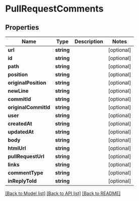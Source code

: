 # PullRequestComments

## Properties

Name | Type | Description | Notes
------------ | ------------- | ------------- | -------------
**url** | **string** |  | [optional] 
**id** | **string** |  | [optional] 
**path** | **string** |  | [optional] 
**position** | **string** |  | [optional] 
**originalPosition** | **string** |  | [optional] 
**newLine** | **string** |  | [optional] 
**commitId** | **string** |  | [optional] 
**originalCommitId** | **string** |  | [optional] 
**user** | **string** |  | [optional] 
**createdAt** | **string** |  | [optional] 
**updatedAt** | **string** |  | [optional] 
**body** | **string** |  | [optional] 
**htmlUrl** | **string** |  | [optional] 
**pullRequestUrl** | **string** |  | [optional] 
**links** | **string** |  | [optional] 
**commentType** | **string** |  | [optional] 
**inReplyToId** | **string** |  | [optional] 

[[Back to Model list]](../../README.md#documentation-for-models) [[Back to API list]](../../README.md#documentation-for-api-endpoints) [[Back to README]](../../README.md)


